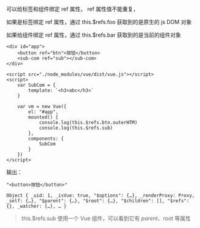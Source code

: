 可以给标签和组件绑定 ref 属性， ref 属性值不能重复，

如果是标签绑定 ref 属性，通过 this.$refs.foo 获取到的是原生的 js  DOM 对象

如果给组件绑定 ref 属性，通过 this.$refs.bar 获取到的是当前的组件对象

```
<div id="app">
    <button ref="btn">按钮</button>
    <sub-com ref="sub"></sub-com>
</div>

<script src="./node_modules/vue/dist/vue.js"></script>
<script>
    var SubCom = {
        template: `<h3>abc</h3>`
    }

    var vm = new Vue({
        el: "#app",
        mounted() {
            console.log(this.$refs.btn.outerHTM)
            console.log(this.$refs.sub)  
        },
        components: {
            SubCom
        }
    })
</script>
```

输出：

```
"<button>按钮</button>"

Object { _uid: 1, _isVue: true, "$options": {…}, _renderProxy: Proxy, _self: {…}, "$parent": {…}, "$root": {…}, "$children": [], "$refs": {}, _watcher: {…}, … }
```

> this.$refs.sub 使用一个 Vue 组件，可以看到它有 $parent、$root 等属性
